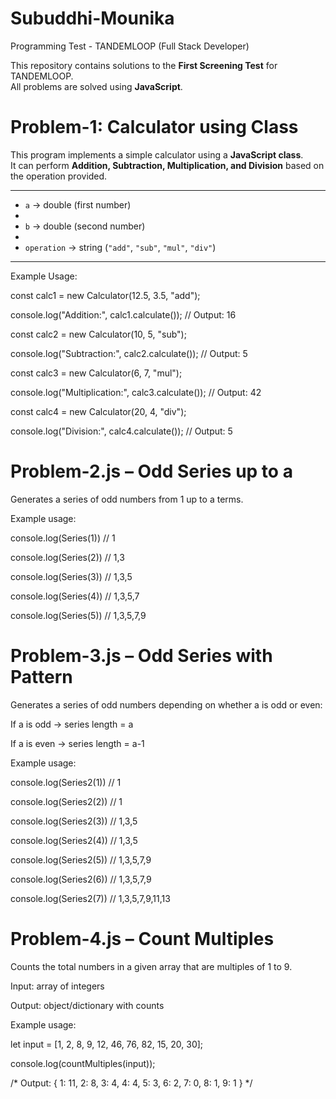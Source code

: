 # Subuddhi-Mounika
Programming Test - TANDEMLOOP (Full Stack Developer)

This repository contains solutions to the **First Screening Test** for TANDEMLOOP.  
All problems are solved using **JavaScript**.

# Problem-1: Calculator using Class

This program implements a simple calculator using a **JavaScript class**.  
It can perform **Addition, Subtraction, Multiplication, and Division** based on the operation provided.

---

- `a` → double (first number)
-  
- `b` → double (second number)
-  
- `operation` → string (`"add"`, `"sub"`, `"mul"`, `"div"`)

---

Example Usage:

const calc1 = new Calculator(12.5, 3.5, "add");

console.log("Addition:", calc1.calculate()); // Output: 16

const calc2 = new Calculator(10, 5, "sub");

console.log("Subtraction:", calc2.calculate()); // Output: 5

const calc3 = new Calculator(6, 7, "mul");

console.log("Multiplication:", calc3.calculate()); // Output: 42

const calc4 = new Calculator(20, 4, "div");

console.log("Division:", calc4.calculate()); // Output: 5

# Problem-2.js – Odd Series up to a

Generates a series of odd numbers from 1 up to a terms.

Example usage:

console.log(Series(1)) // 1

console.log(Series(2)) // 1,3

console.log(Series(3)) // 1,3,5

console.log(Series(4)) // 1,3,5,7

console.log(Series(5)) // 1,3,5,7,9

# Problem-3.js – Odd Series with Pattern

Generates a series of odd numbers depending on whether a is odd or even:

If a is odd → series length = a

If a is even → series length = a-1

Example usage:

console.log(Series2(1)) // 1

console.log(Series2(2)) // 1

console.log(Series2(3)) // 1,3,5

console.log(Series2(4)) // 1,3,5

console.log(Series2(5)) // 1,3,5,7,9

console.log(Series2(6)) // 1,3,5,7,9

console.log(Series2(7)) // 1,3,5,7,9,11,13

# Problem-4.js – Count Multiples

Counts the total numbers in a given array that are multiples of 1 to 9.

Input: array of integers

Output: object/dictionary with counts

Example usage:

let input = [1, 2, 8, 9, 12, 46, 76, 82, 15, 20, 30];

console.log(countMultiples(input));

/* Output:
{
  1: 11,
  2: 8,
  3: 4,
  4: 4,
  5: 3,
  6: 2,
  7: 0,
  8: 1,
  9: 1
}
*/

